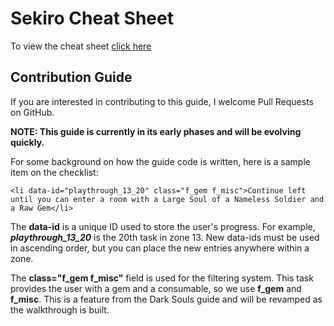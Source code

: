 # Sekiro Cheat Sheet

To view the cheat sheet [click here](https://zkjellberg.github.io/sekiro-cheat-sheet)

## Contribution Guide

If you are interested in contributing to this guide, I welcome Pull Requests on GitHub.

**NOTE: This guide is currently in its early phases and will be evolving quickly.**

For some background on how the guide code is written, here is a sample item on the checklist:

```
<li data-id="playthrough_13_20" class="f_gem f_misc">Continue left until you can enter a room with a Large Soul of a Nameless Soldier and a Raw Gem</li>
```

The **data-id** is a unique ID used to store the user's progress. For example, ***playthrough_13_20*** is the 20th task in zone 13. New data-ids must be used in ascending order, but you can place the new entries anywhere within a zone.

The **class="f_gem f_misc"** field is used for the filtering system. This task provides the user with a gem and a consumable, so we use **f_gem** and **f_misc**. This is a feature from the Dark Souls guide and will be revamped as the walkthrough is built.